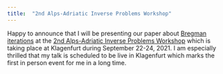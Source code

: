 ```yaml
---
title:  "2nd Alps-Adriatic Inverse Problems Workshop"
---
```


Happy to announce that I will be presenting our paper about [Bregman iterations](/publications/BregmanLearning/) at the [2nd Alps-Adriatic Inverse Problems Workshop](https://conference2.aau.at/event/62/) which is taking place at Klagenfurt during September 22-24, 2021. I am especially thrilled that my talk is scheduled to be live in Klagenfurt which marks the first in person event for me in a long time.
